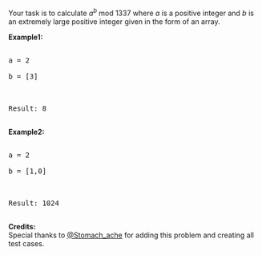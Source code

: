 

Your task is to calculate *a*<sup>*b*</sup> mod 1337 where *a* is a positive integer and *b* is an extremely large positive integer given in the form of an array.


**Example1:**
<pre>
a = 2
b = [3]

Result: 8
</pre>


**Example2:**
<pre>
a = 2
b = [1,0]

Result: 1024
</pre>


**Credits:**<br />Special thanks to [@Stomach_ache](https://leetcode.com/stomach_ache) for adding this problem and creating all test cases.
